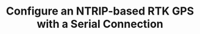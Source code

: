 ---
title: "Configure an NTRIP-based RTK GPS with a Serial Connection"
linkTitle: "gps-nmea-rtk-serial"
weight: 10
type: "docs"
description: "Configure an NTRIP-based RTK GPS."
images: ["/icons/components/imu.svg"]
aliases:
  - "/components/movement-sensor/gps/gps-rtk/"
# SMEs: Susmita
---